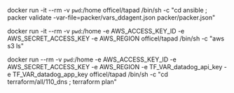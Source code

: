 
docker run -it --rm -v `pwd`:/home officel/tapad /bin/sh -c "cd ansible ; packer validate -var-file=packer/vars_ddagent.json packer/packer.json"

docker run -it --rm -v `pwd`:/home -e AWS_ACCESS_KEY_ID -e AWS_SECRET_ACCESS_KEY -e AWS_REGION  officel/tapad /bin/sh -c "aws s3 ls"

docker run --rm -v `pwd`:/home -e AWS_ACCESS_KEY_ID -e AWS_SECRET_ACCESS_KEY -e AWS_REGION -e TF_VAR_datadog_api_key -e TF_VAR_datadog_app_key  officel/tapad /bin/sh -c "cd terraform/all/110_dns ; terraform plan"

